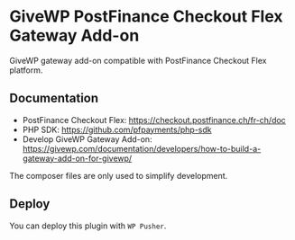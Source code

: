 # GiveWP PostFinance Checkout Flex Gateway Add-on

GiveWP gateway add-on compatible with PostFinance Checkout Flex platform.

## Documentation

- PostFinance Checkout Flex: https://checkout.postfinance.ch/fr-ch/doc
- PHP SDK: https://github.com/pfpayments/php-sdk
- Develop GiveWP Gateway Add-on: https://givewp.com/documentation/developers/how-to-build-a-gateway-add-on-for-givewp/

The composer files are only used to simplify development.

## Deploy

You can deploy this plugin with `WP Pusher`.

